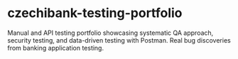 # czechibank-testing-portfolio
Manual and API testing portfolio showcasing systematic QA approach, security testing, and data-driven testing with Postman. Real bug discoveries from banking application testing.
